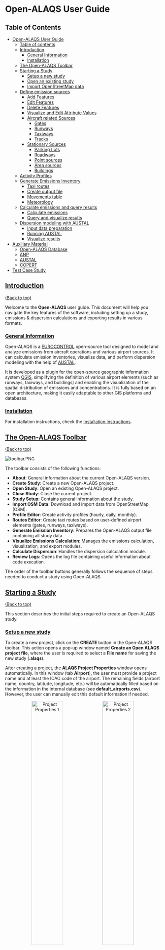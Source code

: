 # Open-ALAQS User Guide

## Table of Contents
- [Open-ALAQS User Guide](#open-alaqs-user-guide)
  - [Table of contents](#table-of-contents)
  - [Introduction](#introduction)
    - [General Information](#general-information)
    - [Installation](#installation)
  - [The Open-ALAQS Toolbar](#the-open-alaqs-toolbar)
  - [Starting a Study](#starting-a-study)
    - [Setup a new study](#setup-a-new-study)
    - [Open an existing study](#open-an-existing-study)
    - [Import OpenStreetMap data](#import-openstreetmap-data)
  - [Define emission sources](#define-emission-sources)
    - [Add Features](#add-features)
    - [Edit Features](#edit-features)
    - [Delete Features](#delete-features)
    - [Visualize and Edit Attribute Values](#visualise-and-edit-attrubute-features)
    - [Aircraft related Sources](#aircraft-related-sources)
      - [Gates](#gates)
      - [Runways](#runways)
      - [Taxiways](#taxiways)
      - [Tracks](#tracks)
    - [Stationary Sources](#stationary-sources)
      - [Parking Lots](#parking-lots)
      - [Roadways](#roadways)
      - [Point sources](#point-sources)
      - [Area sources](#area-sources)
      - [Buildings](#buildings)
  - [Activity Profiles](#activity-profiles)
  - [Generate Emissions Inventory](#generate-emissions-inventory)
    - [Taxi routes](#taxi-routes)
    - [Create output file](#create-output-file)
    - [Movements table](#movements-table)
    - [Meteorology](#meteorology)
  - [Calculate emissions and query results](#calculate-emissions-and-query-results)
    - [Calculate emissions](#calculate-emissions)
    - [Query and visualize results](#query-and-visualize-results)
  - [Dispersion modeling with AUSTAL](#dispersion-modeling-with-austal)
    - [Input data preparation](#input-data-preparation)
    - [Running AUSTAL](#running-austal)
    - [Visualize results](#visualize-results)
- [Auxiliary Material](#auxiliary-material)
  - [Open-ALAQS Database](#open-alaqs-database)
  - [ANP](#anp)
  - [AUSTAL](#austal)
  - [COPERT](#copert)
- [Test Case Study](#test-case-study)
<!-- [FAQs](#faqs) -->
<!-- [Contact](#contact) -->

## [Introduction](#introduction)
[(Back to top)](#table-of-contents)

Welcome to the **Open-ALAQS** user guide. This document will help you navigate the key features of the software, including setting up a study, emissions & dispersion calculations and exporting results in various formats.

### [General Information](#general-information)

Open-ALAQS is a [EUROCONTROL](https://www.eurocontrol.int/) open-source tool designed to model and analyze emissions from aircraft operations and various airport sources. It can calculate emission inventories, visualize data, and perform dispersion modeling with the help of [AUSTAL](https://www.umweltbundesamt.de/en/topics/air/air-quality-control-in-europe/overview).

It is developed as a plugin for the open-source geographic information system [QGIS](https://qgis.org/), simplifying the definition of various airport elements (such as runways, taxiways, and buildings) and enabling the visualization of the spatial distribution of emissions and concentrations. It is fully based on an open architecture, making it easily adaptable to other GIS platforms and databases.

### [Installation](#installation)

For installation instructions, check the [Installation Instructions](../README.md#installation).

## [The Open-ALAQS Toolbar](#the-open-alaqs-toolbar)
[(Back to top)](#table-of-contents)

![toolbar.PNG](./../open_alaqs/assets/toolbar.PNG)

The toolbar consists of the following functions:

- **About**: General information about the current Open-ALAQS version.
- **Create Study**: Create a new Open-ALAQS project.
- **Open Study**: Open an existing Open-ALAQS project.
- **Close Study**: Close the current project.
- **Study Setup**: Contains general information about the study.
- **Import OSM Data**: Download and import data from OpenStreetMap (OSM).
- **Profile Editor**: Create activity profiles (hourly, daily, monthly).
- **Routes Editor**: Create taxi routes based on user-defined airport elements (gates, runways, taxiways).
- **Generate Emission Inventory**: Prepares the Open-ALAQS output file containing all study data.
- **Visualize Emissions Calculation**: Manages the emissions calculation, visualization, and export modules.
- **Calculate Dispersion**: Handles the dispersion calculation module.
- **Review Logs**: Opens the log file containing useful information about code execution.

The order of the toolbar buttons generally follows the sequence of steps needed to conduct a study using Open-ALAQS.

## [Starting a Study](#starting-a-study)
[(Back to top)](#table-of-contents)

This section describes the initial steps required to create an Open-ALAQS study.

### [Setup a new study](#setup-a-new-study)
To create a new project, click on the **CREATE** button in the Open-ALAQS toolbar. This action opens a pop-up window named **Create an Open ALAQS project file**, where the user is required to
select a **File name** for saving the new study (**.alaqs**).

After creating a project, the **ALAQS Project Properties** window opens automatically. In this window (tab **Airport**), the user must provide a project name and at least the ICAO code of the airport. The remaining fields (airport name, country, latitude, longitude, etc.) will be automatically filled based on the information in the internal database (see **default_airports.csv**). However, the user can manually edit this default information if needed.

<p align="center">
  <img src="./../open_alaqs/assets/alaqs-project-properties.PNG" alt="Project Properties 1" width="45%" />
  <img src="./../open_alaqs/assets/alaqs-project-properties2.PNG" alt="Project Properties 2" width="45%" />
</p>

The second tab (**Roadways**) contains the settings for calculating road traffic emissions with [COPERT](#copert). Users are required to specify the average fleet year (values range from 1990 to 2030 in steps of 5) and select a country for country-specific emissions factors(or alternatively EU27). It should be noted that the average fleet year should be viewed as a proxy between the average fleet age and the Euro 1, Euro 2, Euro 3, Euro 4, Euro 5, and Euro 6 vehicle emission standards.

The **ALAQS Project Properties** window, can also be accessed by clicking on the **Setup** button in the Open-ALAQS toolbar.

### [Open an existing study](#open-an-existing-study)
To open a previously created project, click on the **OPEN** button in the Open-ALAQS toolbar. This action opens a pop-up window (**Open an ALAQS database file**), allowing you to select an existing Open-ALAQS database (**.alaqs**) file.

### [Import OpenStreetMap data](#import-openstreetmap-data)
An additional functionality is added to Open-ALAQS to facilitate the creation of emission sources based on the geographic data (roads, buildings, points of interest, and more) provided by OpenStreetMap.

![import-osm-data.PNG](./../open_alaqs/assets/import-osm-data.PNG)

Using Nominatim, a search engine that uses the data from OpenStreetMap to provide geocoding (address to coordinates), directly from the Open-ALAQS toolbar the user can select and import airport related geographical data to the study. The image below illustrates the information that can be collected from OpenStreetMap.

![import-osm-data-ex2.PNG](./../open_alaqs/assets/import-osm-data-ex2.PNG)

## [Define emission sources](#define-emission-sources)
[(Back to top)](#table-of-contents)

### [Add Features](#add-features)
New objects can be added using the **Digitizing** toolbar.

![digitizing-toolbar.PNG](./../open_alaqs/assets/digitizing-toolbar.PNG)

More information on how to use this toolbar is provided in the [QGIS User Manual](https://docs.qgis.org/3.34/en/docs/user_manual/working_with_vector/editing_geometry_attributes.html#digitizing-an-existing-layer).

To create a new emission source, select the desired layer (e.g., taxiway or runway) to activate it and click **Toggle Editing** in the **Digitizing** toolbar. Then click **Add Feature** to start designing the new feature. Once finished, right click and fill the attribute fields in the pop-up window.

![layers.PNG](./../open_alaqs/assets/layers.PNG)

### [Edit Features](#edit-features)
Using the **Digitizing** toolbar in editing mode (**Toggle Editing**), it is possible to employ the **Vertex Tool** to edit objects.

### [Delete Features](#delete-features)
To delete one or more features, first select the geometry using the **Selection** toolbar (_Select Features by area or single click_) and use the **Delete Selected** tool to delete the feature(s). Multiple selected features can be deleted at once. Selection can also be done from the Attributes table.

### [Visualize and Edit Attribute Values](#visualise-and-edit-attrubute-features)
Attribute values can also be modified after an object's creation via the **Attributes** toolbar.

![attributes.PNG](./../open_alaqs/assets/attributes.PNG)

The **Open Attribute Table** functionality can be accessed through the **Attributes** toolbar or via the **Layers** panel (by right-clicking on the appropriate layer).

### [Aircraft related Sources](#aircraft-related-sources)
Calculating aircraft emissions requires the definition of three distinct layers: runways, taxiways, gates. For each of these features, the user must provide the required attributes. Defining Tracks (i.e., aircraft trajectories) is also possible; however, this functionnality is not yet fully implemented.

#### [Gates](#gates)
An airport gate refers to a designated location at an airport where aircraft park for boarding and disembarking passengers, loading/unloading cargo, and receiving services like refuelling, catering, and maintenance.

In Open-ALAQS, gates are represented as polygons. Each gate can encompass several aircraft stands. The more stands grouped together within a single gate area, the less data preparation is needed (e.g., fewer taxi routes to define). However, if the gate area is too large, it might no longer accurately represent the location of the emissions.

Calculating gate emissions requires establishing the sum of four emission sources: GSE (Ground Support Equipment), GPU (Ground Power Unit), APU (Auxiliary Power Unit) and MES (Main Engine Start).

![gates.PNG](./../open_alaqs/assets/gates.PNG)

When adding a gate, the following information is required:
+ Gate type (PIER, REMOTE or CARGO)
+ Gate height _not yet fully implemented_

In Open-ALAQS, GSE and GPU emissions factors, expressed in terms of grams of pollutant per hour, is assigned to each gate as a function of:
+ The gate type (PIER, REMOTE or CARGO)
+ The aircraft category (JET BUSINESS/REGIONAL/SMALL/MEDIUM/LARGE,TURBOPROPS,PISTON)
+ The operation type (Arrival or Departure)

The corresponding GSE/GPU emission factors and activity time are included in the Open-ALAQS database (see [default_gate_profiles](./../open_alaqs/database/data/default_gate_profiles.csv)).

APU emissions are calculated separately as a function of the APU model (apu_id) indicated for each aircraft (if available) in the database (see [default_aircraft](./../open_alaqs/database/data/default_aircraft.csv)).

The default APU emission factors and operating times are given in the database files: [default_aircraft_apu_ef](./../open_alaqs/database/data/default_aircraft_apu_ef.csv) and [default_apu_times](./../open_alaqs/database/data/default_apu_times.csv) respectively.

Default MES emission factors per aircraft group are given in the table [default_aircraft_start_ef](./../open_alaqs/database/data/default_aircraft_start_ef.csv).

#### [Runways](#runways)

Runways are linear features that define the vertical plane where approach, landing, take-off, and climb-out operations occur. Each end of the runway is designated as a specific runway, depending on the direction of movement.

When adding a taxiway, the following information is required:
+ Capacity (departures/hour) _not yet fully implemented_
+ Touchdown offset (meters) _not yet fully implemented_
+ Maximum queue speed (km/h) _not yet fully implemented_
+ Peak queue time (minutes) _not yet fully implemented_

![runways-layer.PNG](./../open_alaqs/assets/runways-layer.PNG)

Airport runways are named based on their compass heading, rounded to the nearest 10 degrees. The runway number corresponds to the first two digits of its compass direction. For example, a
runway aligned with 10 degrees is labeled as "01" while one aligned with 190 degrees is labeled "19".

Since runways can be used in both directions, each end has a different number, differing by 18 (180 degrees). For example, a runway labeled "01" on one end will be "19" on the opposite
end. If an airport has parallel runways, they may be further differentiated by letters like "L" (Left), "C"(Center), or "R" (Right).

The runway emissions are calculated based on the aircraft trajectories (profiles) provided in the [Aircraft Noise and Performance (ANP)](https://www.easa.europa.eu/en/domains/environment/policy-support-and-research/aircraft-noise-and-performance-anp-data) database. For more information, see the [ANP](#anp-db) section.

#### [Taxiways](#taxiways)

An airport taxiway is a designated path that connects runways with terminals, gates, runways or other parts of the airport. When adding a taxiway in an Open-ALAQS study, the following information is mandatory:
+ Name
+ Speed (km/h)

![taxiways-layer.PNG](./../open_alaqs/assets/taxiways-layer.PNG)

The length of each taxiway is calculated automatically from its geometry and the time spent on it is calculated from the indicated speed and length. Recommended taxiing speeds vary in relation to ambient conditions, traffic, aircraft position on the taxi route etc. Typical taxiing speeds lie between 10 and 40 km/h (~5 and ~25 kts).

It is important to distinguish between taxiways and taxi-routes. Taxi-routes describe the operational path that will be followed by an aircraft for a runway / stand / movement type (arrival or departure) combination. Taxi-routes are defined as a series of taxiway segments in Open-ALAQS. It greatly facilitates the capturing of taxi-route details (such as curved turns) since when defining taxi routes, multiple taxiway segments can be combined.

The process of defining taxi routes is detailed in the [Test Case Study](#test-case-study) section.

#### [Tracks](#tracks)

Aircraft tracks can be designed to indicate the aircraft trajectory. When adding aircraft tracks, the following information is mandatory:
+ Track Name
+ Runway (from the list of previously defined runways)
+ Operation Type (Arrival or Departure)

![tracks-layer.PNG](./../open_alaqs/assets/tracks-layer.PNG)

We note that this functionality is _not yet fully implemented_ in Open-ALAQS. The default [ANP](https://www.easa.europa.eu/en/domains/environment/policy-support-and-research/aircraft-noise-and-performance-anp-data) profiles are used to indicate the aircraft trajectories.

### [Stationary Sources](#stationary-sources)
[(Back to top)](#table-of-contents)

For non-aircraft emissions four additional emission sources can be considered: point sources, roadways and parking lots, area sources, buildings. For each feature, the user must input the required attributes.

#### [Parking Lots](#parking-lots)

Emissions from parking areas for vehicles are estimated based on the [COPERT](#copert) methodology.

When adding an airport parking lot, the following information is required:
+ **Parameters**
  + **Number per year**:  Total number of vehicles per year
  + **Height**: Height at which emissions are released (in meters) _not yet fully implemented_
  + **Speed**: Average travel speed in parking (in km/h)
  + **Travel distance**: Average travel distance in parking (in meters)
  + **Idle time**: Vehicle average idling time between entry and exit (in minutes)
  + **Average parking time**: Average time a vehicle remains on parking (in minutes)
+ **Profiles**
  + Hourly, Daily or Monthly activity profiles
+ **Fleet mix**
  + **PC (Petrol) [in %]**: Passenger Cars (Petrol)
  + **PC (Diesel) [in %]**: Passenger Cars (Diesel)
  + **LDV (Petrol) [in %]**: Light Duty Vehicles (Petrol)
  + **LDV (Diesel) [in %]**: Light Duty Vehicles (Diesel)
  + **HDV (Petrol) [in %]**: Heavy Duty Vehicles (Petrol)
  + **HDV (Diesel) [in %]**: Heavy Duty Vehicles (Diesel)
  + **Motorcycles [in %]**
  + **Buses [in %]**

<p align="center">
  <img src="./../open_alaqs/assets/parkings-layer.PNG" alt="Parking Layer" width="33%" />
  <img src="./../open_alaqs/assets/parkings-layer-2.PNG" alt="Parking Layer 2" width="33%" />
  <img src="./../open_alaqs/assets/parkings-layer-3.PNG" alt="Parking Layer 3" width="33%" />
</p>

The user should ensure that the fleet mix totals 100% (see the **Fleet Mix** tab). Custom emission factors are calculated (using the **Recalculate** button in the **Emissions** tab) for each parking area using COPERT version 5.4.52, based on the parameters indicated above, as well as the average fleet year and country specified at the beginning of the study setup.

Custom activity profiles can also be defined for each parking area (see [Activity Profiles](#activity-profiles)).

#### [Roadways](#roadways)

Airside or landside emissions are calculated using the same methodology as described above.

When adding a roadway, the following information is required:
+ **Parameters**
  + **Movements per year**: Number of annual movements
  + **Height**: Height at which emissions are released (in meters) _not yet fully implemented_
  + **Speed**: Vehicles speed in roadway (in km/h)
+ **Profiles**:
  + Hourly, Daily or Monthly activity profiles
+ **Fleet mix**
  + **PC (Petrol) [in %]**: Passenger Cars (Petrol)
  + **PC (Diesel) [in %]**: Passenger Cars (Diesel)
  + **LDV (Petrol) [in %]**: Light Duty Vehicles (Petrol)
  + **LDV (Diesel) [in %]**: Light Duty Vehicles (Diesel)
  + **HDV (Petrol) [in %]**: Heavy Duty Vehicles (Petrol)
  + **HDV (Diesel) [in %]**: Heavy Duty Vehicles (Diesel)
  + **Motorcycles [in %]**
  + **Buses [in %]**

![roadways-layer.PNG](./../open_alaqs/assets/roadways-layer.PNG)

#### [Point sources](#point-sources)

Stationary or infrastructure-related emissions from airport facilities, such as power and heating plants, incinerators, training fires, and fuel storage tanks, are accounted for and represented as point sources in Open-ALAQS.

When adding a point, the following information is required:
+ **Parameters**
  + **Category**: Source category (Tank, Incinerator, Other, Power/Heat plant, Solvent degreaser, Surface coating)
  + **Type**: Category specific type (Oil or diesel, Automobile gasoline, Aviation gasoline, JP4, JP5, JET A)
  + **Height**: Height at which emissions are released (in meters) _not yet fully implemented_
  + **Units per year**: Operating hours per year
+ **Profiles**:
  + Hourly, Daily or Monthly activity profiles

![points-layer.PNG](./../open_alaqs/assets/points-layer.PNG)

The internal Open-ALAQS database contains default emission factors for each category and type (see [default_stationary_ef](./../open_alaqs/database/data/default_stationary_ef.csv)).

The emissions calculation is based on the operating hours per year (Units per year) and the corresponding emission factor (in kg/unit). For example, if the number of Units per year is 8760, which is the number of hours in a year, and the emission factor is equal to 1 kg/unit, the emissions of a single hour will be equal to 1kg.

#### [Area sources](#area-sources)

This layer allows users to include emissions from custom, user-defined sources not covered by the standard Open-ALAQS sources, as long as they have the relevant emission factor information.

When adding an area source, the following information is required:
+ Parameters:
  + Units per year: Number of operating hours per year
  + Height: Height at which emissions are released (in meters) _not yet fully implemented_
  + Heat Flux: Heat flux (in Megawatts) _not yet fully implemented_
+ Emissions: Emission factors for CO, HC, NOX, SOX, PM10 (in kg/unit)
+ Profiles: Hourly, Daily or Monthly activity profiles (default or custom)

![area-sources-layer.PNG](./../open_alaqs/assets/area-sources-layer.PNG)

The emissions calculation is based on the operating hours per year (Units per year) and the corresponding emission factor (in kg/unit). For example, if the number of Units per year is 1 (hour), and the emission factor is equal to 1 kg/unit, the emissions of a single hour will be equal to 1/8760 kg, assuming 8760 hours in a non-leap year (365 days).

We note that beyond the standard pollutants, two additional pollutants, P1 and P2, can be defined by the user. Emission factors for these pollutants have to be provided by the user.

#### [Buildings](#buildings)

Buildings are not currently considered emission sources. However, they can significantly impact dispersion modelling by affecting wind patterns and turbulence. While this functionality is _not yet fully implemented_, it is included in the layers list for future use.

When adding a building, the following detail is required:
+ Building height (Height of building above ground, in meters) _not yet fully implemented_

![buildings-layer.PNG](./../open_alaqs/assets/buildings-layer.PNG)

## [Activity Profiles](#activity-profiles)
[(Back to top)](#table-of-contents)

Activity Profiles are used to describe the relative hourly/daily/monthly operational mode for each airport emission source. The **Activity Profiles Editor** in the Open-ALAQS toolbar can be used to review, edit, and create custom profiles.

![activity-profiles.PNG](./../open_alaqs/assets/activity-profiles.PNG)

Each activity multiplier is a decimal number, between 0 and 1. The default profile values are 1 (i.e., 100%) meaning the emission source is fully active. On the other hand, if, the emission source is deactivated during a specific time interval (e.g., during night-time curfew) the user can modify accordingly the activity profile by setting the corresponding multiplier to 0 for this specific period (hour, day, or month).

## [Generate Emissions Inventory](#generate-emissions-inventory)
[(Back to top)](#table-of-contents)

This section covers all the necessary steps for preparing an emission inventory using Open-ALAQS.

### [Taxi routes](#taxi-routes)

### [Create output file](#create-output-file)

### [Movements table](#movements-table)

### [Meteorology](#meteorology)

## [Calculate emissions and query results](#calculate-emissions-and-query-results)
[(Back to top)](#table-of-contents)

### [Calculate emissions](#calculate-emissions)

### [Query and visualize results](#query-and-visualize-results)

## [Dispersion modeling with AUSTAL](#dispersion-modeling-with-austal)
[(Back to top)](#table-of-contents)

### [Input data preparation](#input-data-preparation)

### [Running AUSTAL](#running-austal)

### [Visualize results](#visualize-results)

# [Auxiliary Material](#auxiliary-material)
[(Back to top)](#table-of-contents)

## [Open-ALAQS Database](#open-alaqs-database)
[(Back to top)](#table-of-contents)

## [ANP](#anp)
[(Back to top)](#table-of-contents)

## [AUSTAL](#austal)
[(Back to top)](#table-of-contents)

The dispersion model [AUSTAL](https://www.umweltbundesamt.de/en/topics/air/air-quality-control-in-europe/overview) is the reference implementation to Annex 2 of the German Environment Agency’s Technical Instructions on Air Quality Control (TA Luft) and implements the specifications and requirements given therein.

The program is the successor of AUSTAL2000 (which was previously used with Open-ALAQS), the reference implementation to Annex 3 of the TA Luft 2002. AUSTAL and AUSTAL2000 were developed by Janicke Consulting on behalf of the German Environment Agency and are freely available and widely used internationally.

AUSTAL 3.3.0 (released on 22.03.2024) has been developed and tested under Windows and Linux. It is exclusively provided, free of charge under the GNU Public Licence, from the dedicated webpage
of the German Environment Agency.

No installation is needed for use with Open-ALAQS as the executables are already included in the Open-ALAQS package.

## [COPERT](#copert)
[(Back to top)](#table-of-contents)

# [Test Case Study](#test-case-study)
[(Back to top)](#table-of-contents)

In this section a test case study is presented. The purpose of this training exercise is to guide the first-time user throughout the main steps of an Open-ALAQS project. This case study is based on fictional data and doesn't represent any actual real-world scenario. All the necessary input files are provided in the [example](./../example/) directory of the Open-ALAQS plugin.
